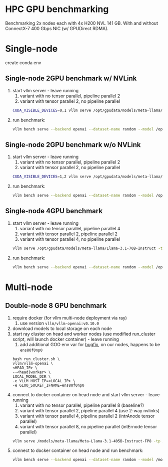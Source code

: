 # HPC GPU benchmarking

Benchmarking 2x nodes each with 4x H200 NVL 141 GB. With and without ConnectX-7 400 Gbps NIC (w/ GPUDirect RDMA).

# Single-node
create conda env

## Single-node 2GPU benchmark w/ NVLink
1. start vllm server - leave running
    1. variant with no tensor parallel, pipeline parallel 2
    1. variant with tensor parallel 2, no pipeline parallel
    ```bash
    CUDA_VISIBLE_DEVICES=0,1 vllm serve /opt/gpudata/models/meta-llama/Llama-3.1-8B-Instruct -tp X -pp Y
    ```
1. run benchmark:
    ```bash
    vllm bench serve --backend openai --dataset-name random --model /opt/gpudata/models/meta-llama/Llama-3.1-8B-Instruct --seed 42
    ```

## Single-node 2GPU benchmark w/o NVLink
1. start vllm server - leave running
    1. variant with no tensor parallel, pipeline parallel 2
    1. variant with tensor parallel 2, no pipeline parallel
    ```bash
    CUDA_VISIBLE_DEVICES=1,2 vllm serve /opt/gpudata/models/meta-llama/Llama-3.1-8B-Instruct -tp X -pp Y
    ```
1. run benchmark:
    ```bash
    vllm bench serve --backend openai --dataset-name random --model /opt/gpudata/models/meta-llama/Llama-3.1-8B-Instruct --seed 42
    ```

## Single-node 4GPU benchmark
1. start vllm server - leave running
    1. variant with no tensor parallel, pipeline parallel 4
    1. variant with tensor parallel 2, pipeline parallel 2
    1. variant with tensor parallel 4, no pipeline parallel
    ```bash
    vllm serve /opt/gpudata/models/meta-llama/Llama-3.1-70B-Instruct -tp X -pp Y
    ```
1. run benchmark:
    ```bash
    vllm bench serve --backend openai --dataset-name random --model /opt/gpudata/models/meta-llama/Llama-3.1-70B-Instruct --seed 42
    ```

# Multi-node
## Double-node 8 GPU benchmark
1. require docker (for vllm multi-node deployment via ray)
    1. use version `vllm/vllm-openai:v0.10.0`
1. download models to local storage on each node
1. start ray cluster on head and worker nodes (use modified run_cluster script, will launch docker container) - leave running
    1. add additional GOO env var for [bugfix](https://github.com/vllm-project/vllm/issues/6775), on our nodes, happens to be `ens80f0np0`
    ```
    bash run_cluster.sh \
    vllm/vllm-openai \
    <HEAD_IP> \
    --<head|worker> \
    LOCAL_MODEL_DIR \
    -e VLLM_HOST_IP=<LOCAL_IP> \
    -e GLOO_SOCKET_IFNAME=ens80f0np0
    ```
1. connect to docker container on head node and start vllm server - leave running
    1. variant with no tensor parallel, pipeline parallel 8 (baseline?)
    1. variant with tensor parallel 2, pipeline parallel 4 (use 2-way nvlinks)
    1. variant with tensor parallel 4, pipeline parallel 2 (intrAnode tensor parallel)
    1. variant with tensor parallel 8, no pipeline parallel (intErnode tensor parallel)
    ```bash
    vllm serve /models/meta-llama/Meta-Llama-3.1-405B-Instruct-FP8 -tp X -pp Y
    ```
1. connect to docker container on head node and run benchmark:
    ```bash
    vllm bench serve --backend openai --dataset-name random --model /models/meta-llama/Meta-Llama-3.1-405B-Instruct-FP8 --seed 42
    ```
